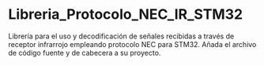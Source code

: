 # Libreria_Protocolo_NEC_IR_STM32
Librería para el uso y decodificación de señales recibidas a través de
receptor infrarrojo empleando protocolo NEC para STM32.
Añada el archivo de código fuente y de cabecera a su proyecto.
